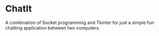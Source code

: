 # ChatIt
A combination of Socket programming and Tkinter for just a simple fun chatting application between two computers.
